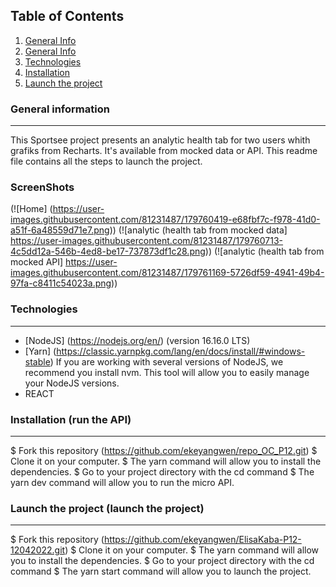 ## Table of Contents
1. [General Info](#general-info)
2. [General Info](#general-info)
3. [Technologies](#technologies)
4. [Installation](#installation)
5. [Launch the project](#launch)
### General information
***
This Sportsee project presents an analytic health tab for two users whith grafiks from Recharts. It's available from mocked data or API.
This readme file contains all the steps to launch the project.

### ScreenShots

(![Home] (https://user-images.githubusercontent.com/81231487/179760419-e68fbf7c-f978-41d0-a51f-6a48559d71e7.png))
(![analytic (health tab from mocked data] https://user-images.githubusercontent.com/81231487/179760713-4c5dd12a-546b-4ed8-be17-737873df1c28.png))
(![analytic (health tab from mocked API] https://user-images.githubusercontent.com/81231487/179761169-5726df59-4941-49b4-97fa-c8411c54023a.png))

### Technologies
***
 * [NodeJS] (https://nodejs.org/en/) (version 16.16.0 LTS)
 * [Yarn] (https://classic.yarnpkg.com/lang/en/docs/install/#windows-stable)
  If you are working with several versions of NodeJS, we recommend you install nvm. This tool will allow you to easily manage your NodeJS versions.
 * REACT
  
### Installation (run the API)
***
 $ Fork this repository (https://github.com/ekeyangwen/repo_OC_P12.git)
 $ Clone it on your computer.
 $ The yarn command will allow you to install the dependencies.
 $ Go to your project directory with the cd command
 $ The yarn dev command will allow you to run the micro API.
  
### Launch the project (launch the project)
***
 $ Fork this repository (https://github.com/ekeyangwen/ElisaKaba-P12-12042022.git)
 $ Clone it on your computer.
 $ The yarn command will allow you to install the dependencies.
 $ Go to your project directory with the cd command
 $ The yarn start command will allow you to launch the project.
